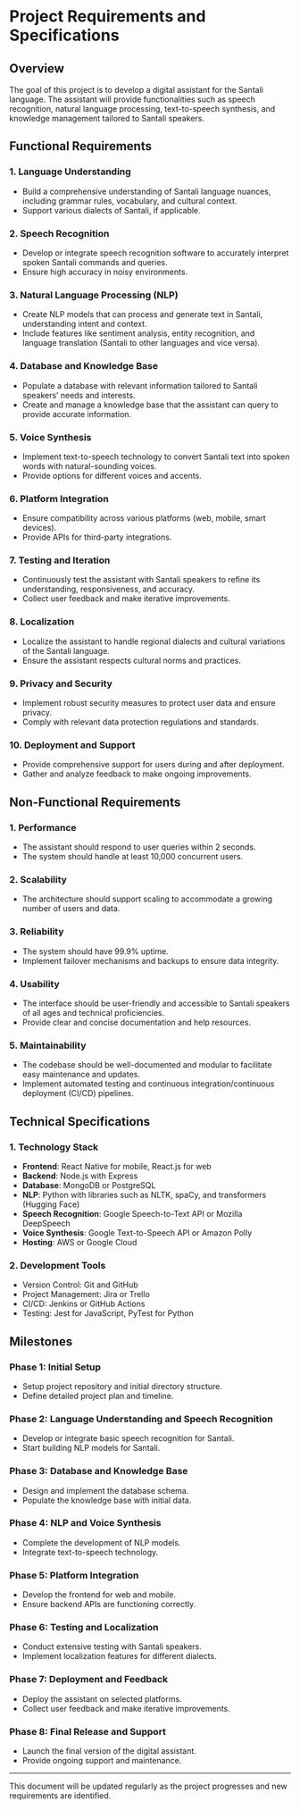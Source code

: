 # Project Requirements and Specifications

## Overview
The goal of this project is to develop a digital assistant for the Santali language. The assistant will provide functionalities such as speech recognition, natural language processing, text-to-speech synthesis, and knowledge management tailored to Santali speakers.

## Functional Requirements

### 1. Language Understanding
- Build a comprehensive understanding of Santali language nuances, including grammar rules, vocabulary, and cultural context.
- Support various dialects of Santali, if applicable.

### 2. Speech Recognition
- Develop or integrate speech recognition software to accurately interpret spoken Santali commands and queries.
- Ensure high accuracy in noisy environments.

### 3. Natural Language Processing (NLP)
- Create NLP models that can process and generate text in Santali, understanding intent and context.
- Include features like sentiment analysis, entity recognition, and language translation (Santali to other languages and vice versa).

### 4. Database and Knowledge Base
- Populate a database with relevant information tailored to Santali speakers’ needs and interests.
- Create and manage a knowledge base that the assistant can query to provide accurate information.

### 5. Voice Synthesis
- Implement text-to-speech technology to convert Santali text into spoken words with natural-sounding voices.
- Provide options for different voices and accents.

### 6. Platform Integration
- Ensure compatibility across various platforms (web, mobile, smart devices).
- Provide APIs for third-party integrations.

### 7. Testing and Iteration
- Continuously test the assistant with Santali speakers to refine its understanding, responsiveness, and accuracy.
- Collect user feedback and make iterative improvements.

### 8. Localization
- Localize the assistant to handle regional dialects and cultural variations of the Santali language.
- Ensure the assistant respects cultural norms and practices.

### 9. Privacy and Security
- Implement robust security measures to protect user data and ensure privacy.
- Comply with relevant data protection regulations and standards.

### 10. Deployment and Support
- Provide comprehensive support for users during and after deployment.
- Gather and analyze feedback to make ongoing improvements.

## Non-Functional Requirements

### 1. Performance
- The assistant should respond to user queries within 2 seconds.
- The system should handle at least 10,000 concurrent users.

### 2. Scalability
- The architecture should support scaling to accommodate a growing number of users and data.

### 3. Reliability
- The system should have 99.9% uptime.
- Implement failover mechanisms and backups to ensure data integrity.

### 4. Usability
- The interface should be user-friendly and accessible to Santali speakers of all ages and technical proficiencies.
- Provide clear and concise documentation and help resources.

### 5. Maintainability
- The codebase should be well-documented and modular to facilitate easy maintenance and updates.
- Implement automated testing and continuous integration/continuous deployment (CI/CD) pipelines.

## Technical Specifications

### 1. Technology Stack
- **Frontend**: React Native for mobile, React.js for web
- **Backend**: Node.js with Express
- **Database**: MongoDB or PostgreSQL
- **NLP**: Python with libraries such as NLTK, spaCy, and transformers (Hugging Face)
- **Speech Recognition**: Google Speech-to-Text API or Mozilla DeepSpeech
- **Voice Synthesis**: Google Text-to-Speech API or Amazon Polly
- **Hosting**: AWS or Google Cloud

### 2. Development Tools
- Version Control: Git and GitHub
- Project Management: Jira or Trello
- CI/CD: Jenkins or GitHub Actions
- Testing: Jest for JavaScript, PyTest for Python

## Milestones

### Phase 1: Initial Setup
- Setup project repository and initial directory structure.
- Define detailed project plan and timeline.

### Phase 2: Language Understanding and Speech Recognition
- Develop or integrate basic speech recognition for Santali.
- Start building NLP models for Santali.

### Phase 3: Database and Knowledge Base
- Design and implement the database schema.
- Populate the knowledge base with initial data.

### Phase 4: NLP and Voice Synthesis
- Complete the development of NLP models.
- Integrate text-to-speech technology.

### Phase 5: Platform Integration
- Develop the frontend for web and mobile.
- Ensure backend APIs are functioning correctly.

### Phase 6: Testing and Localization
- Conduct extensive testing with Santali speakers.
- Implement localization features for different dialects.

### Phase 7: Deployment and Feedback
- Deploy the assistant on selected platforms.
- Collect user feedback and make iterative improvements.

### Phase 8: Final Release and Support
- Launch the final version of the digital assistant.
- Provide ongoing support and maintenance.

---

This document will be updated regularly as the project progresses and new requirements are identified.
